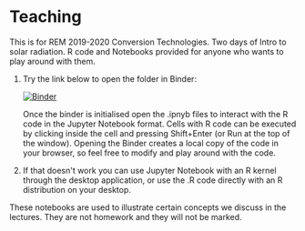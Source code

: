 # Teaching

This is for REM 2019-2020 Conversion Technologies. Two days of Intro to solar radiation. R code and Notebooks provided for anyone who wants to play around with them.

1. Try the link below to open the folder in Binder:

   [![Binder](https://mybinder.org/badge_logo.svg)](https://mybinder.org/v2/gh/RainerHilland/Teaching/master)
   
   Once the binder is initialised open the .ipnyb files to interact with the R code in the Jupyter Notebook format. Cells with R code can be executed by clicking inside the cell and pressing Shift+Enter (or Run at the top of the window). Opening the Binder creates a local copy of the code in your browser, so feel free to modify and play around with the code.

2. If that doesn't work you can use Jupyter Notebook with an R kernel through the desktop application, or use the .R code directly with an R distribution on your desktop.

These notebooks are used to illustrate certain concepts we discuss in the lectures. They are not homework and they will not be marked.
